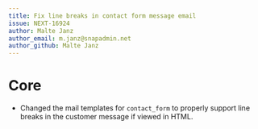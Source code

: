 ```yaml
---
title: Fix line breaks in contact form message email
issue: NEXT-16924
author: Malte Janz
author_email: m.janz@snapadmin.net 
author_github: Malte Janz
---
```

# Core
* Changed the mail templates for `contact_form` to properly support line breaks in the customer message if viewed in HTML.
